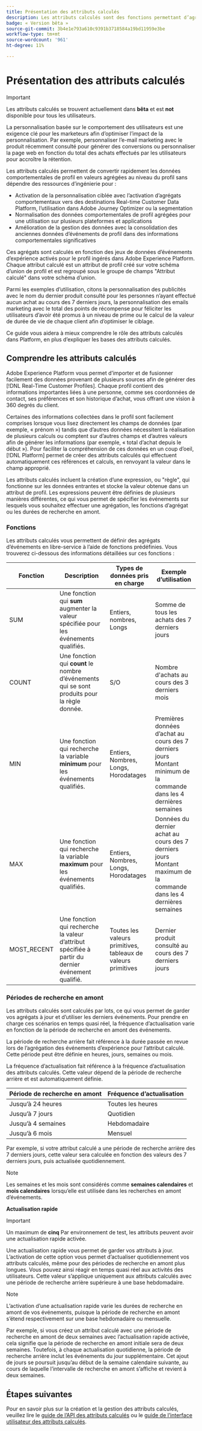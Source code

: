 ```yaml
---
title: Présentation des attributs calculés
description: Les attributs calculés sont des fonctions permettant d’agréger des données au niveau de l’événement en attributs au niveau du profil. Ces fonctions sont automatiquement calculées afin de pouvoir être utilisées au niveau de la segmentation, de l’activation et de la personnalisation.
badge: « Version bêta »
source-git-commit: 3b4e1e793a610c9391b3718584a19bd11959e3be
workflow-type: tm+mt
source-wordcount: '961'
ht-degree: 11%

---
```


# Présentation des attributs calculés

>[!IMPORTANT]
>
>Les attributs calculés se trouvent actuellement dans **bêta** et est **not** disponible pour tous les utilisateurs.

La personnalisation basée sur le comportement des utilisateurs est une exigence clé pour les marketeurs afin d’optimiser l’impact de la personnalisation. Par exemple, personnaliser l’e-mail marketing avec le produit récemment consulté pour générer des conversions ou personnaliser la page web en fonction du total des achats effectués par les utilisateurs pour accroître la rétention.

Les attributs calculés permettent de convertir rapidement les données comportementales de profil en valeurs agrégées au niveau du profil sans dépendre des ressources d’ingénierie pour :

- Activation de la personnalisation ciblée avec l’activation d’agrégats comportementaux vers des destinations Real-time Customer Data Platform, l’utilisation dans Adobe Journey Optimizer ou la segmentation
- Normalisation des données comportementales de profil agrégées pour une utilisation sur plusieurs plateformes et applications
- Amélioration de la gestion des données avec la consolidation des anciennes données d’événements de profil dans des informations comportementales significatives

Ces agrégats sont calculés en fonction des jeux de données d’événements d’expérience activés pour le profil ingérés dans Adobe Experience Platform. Chaque attribut calculé est un attribut de profil créé sur votre schéma d’union de profil et est regroupé sous le groupe de champs &quot;Attribut calculé&quot; dans votre schéma d’union.

Parmi les exemples d’utilisation, citons la personnalisation des publicités avec le nom du dernier produit consulté pour les personnes n’ayant effectué aucun achat au cours des 7 derniers jours, la personnalisation des emails marketing avec le total des points de récompense pour féliciter les utilisateurs d’avoir été promus à un niveau de prime ou le calcul de la valeur de durée de vie de chaque client afin d’optimiser le ciblage.

Ce guide vous aidera à mieux comprendre le rôle des attributs calculés dans Platform, en plus d’expliquer les bases des attributs calculés.

## Comprendre les attributs calculés

Adobe Experience Platform vous permet d’importer et de fusionner facilement des données provenant de plusieurs sources afin de générer des [!DNL Real-Time Customer Profiles]. Chaque profil contient des informations importantes liées à une personne, comme ses coordonnées de contact, ses préférences et son historique d’achat, vous offrant une vision à 360 degrés du client.

Certaines des informations collectées dans le profil sont facilement comprises lorsque vous lisez directement les champs de données (par exemple, « prénom ») tandis que d’autres données nécessitent la réalisation de plusieurs calculs ou comptent sur d’autres champs et d’autres valeurs afin de générer les informations (par exemple, « total d’achat depuis le début »). Pour faciliter la compréhension de ces données en un coup d’oeil, [!DNL Platform] permet de créer des attributs calculés qui effectuent automatiquement ces références et calculs, en renvoyant la valeur dans le champ approprié.

Les attributs calculés incluent la création d’une expression, ou &quot;règle&quot;, qui fonctionne sur les données entrantes et stocke la valeur obtenue dans un attribut de profil. Les expressions peuvent être définies de plusieurs manières différentes, ce qui vous permet de spécifier les événements sur lesquels vous souhaitez effectuer une agrégation, les fonctions d’agrégat ou les durées de recherche en amont.

### Fonctions

Les attributs calculés vous permettent de définir des agrégats d’événements en libre-service à l’aide de fonctions prédéfinies. Vous trouverez ci-dessous des informations détaillées sur ces fonctions :

| Fonction | Description | Types de données pris en charge | Exemple d’utilisation |
| -------- | ----------- | -------------------- | ------------- |
| SUM | Une fonction qui **sum** augmenter la valeur spécifiée pour les événements qualifiés. | Entiers, nombres, Longs | Somme de tous les achats des 7 derniers jours |
| COUNT | Une fonction qui **count** le nombre d’événements qui se sont produits pour la règle donnée. | S/O | Nombre d&#39;achats au cours des 3 derniers mois |
| MIN | Une fonction qui recherche la variable **minimum** pour les événements qualifiés. | Entiers, Nombres, Longs, Horodatages | Premières données d’achat au cours des 7 derniers jours<br/>Montant minimum de la commande dans les 4 dernières semaines |
| MAX | Une fonction qui recherche la variable **maximum** pour les événements qualifiés. | Entiers, Nombres, Longs, Horodatages | Données du dernier achat au cours des 7 derniers jours<br/>Montant maximum de la commande dans les 4 dernières semaines |
| MOST_RECENT | Une fonction qui recherche la valeur d’attribut spécifiée à partir du dernier événement qualifié. | Toutes les valeurs primitives, tableaux de valeurs primitives | Dernier produit consulté au cours des 7 derniers jours |

### Périodes de recherche en amont

Les attributs calculés sont calculés par lots, ce qui vous permet de garder vos agrégats à jour et d’utiliser les derniers événements. Pour prendre en charge ces scénarios en temps quasi réel, la fréquence d’actualisation varie en fonction de la période de recherche en amont des événements.

La période de recherche arrière fait référence à la durée passée en revue lors de l’agrégation des événements d’expérience pour l’attribut calculé. Cette période peut être définie en heures, jours, semaines ou mois.

La fréquence d’actualisation fait référence à la fréquence d’actualisation des attributs calculés. Cette valeur dépend de la période de recherche arrière et est automatiquement définie.

| Période de recherche en amont | Fréquence d’actualisation |
| --------------- | ----------------- |
| Jusqu’à 24 heures | Toutes les heures |
| Jusqu’à 7 jours | Quotidien |
| Jusqu’à 4 semaines | Hebdomadaire |
| Jusqu’à 6 mois | Mensuel |

Par exemple, si votre attribut calculé a une période de recherche arrière des 7 derniers jours, cette valeur sera calculée en fonction des valeurs des 7 derniers jours, puis actualisée quotidiennement.

>[!NOTE]
>
>Les semaines et les mois sont considérés comme **semaines calendaires** et **mois calendaires** lorsqu’elle est utilisée dans les recherches en amont d’événements.

**Actualisation rapide**

>[!IMPORTANT]
>
>Un maximum de **cinq** Par environnement de test, les attributs peuvent avoir une actualisation rapide activée.

Une actualisation rapide vous permet de garder vos attributs à jour. L’activation de cette option vous permet d’actualiser quotidiennement vos attributs calculés, même pour des périodes de recherche en amont plus longues. Vous pouvez ainsi réagir en temps quasi réel aux activités des utilisateurs. Cette valeur s’applique uniquement aux attributs calculés avec une période de recherche arrière supérieure à une base hebdomadaire.

>[!NOTE]
>
>L’activation d’une actualisation rapide varie les durées de recherche en amont de vos événements, puisque la période de recherche en amont s’étend respectivement sur une base hebdomadaire ou mensuelle.
>
>Par exemple, si vous créez un attribut calculé avec une période de recherche en amont de deux semaines avec l’actualisation rapide activée, cela signifie que la période de recherche en amont initiale sera de deux semaines. Toutefois, à chaque actualisation quotidienne, la période de recherche arrière inclut les événements du jour supplémentaire. Cet ajout de jours se poursuit jusqu’au début de la semaine calendaire suivante, au cours de laquelle l’intervalle de recherche en amont s’affiche et revient à deux semaines.

## Étapes suivantes

Pour en savoir plus sur la création et la gestion des attributs calculés, veuillez lire le [guide de l’API des attributs calculés](./api.md) ou le [guide de l’interface utilisateur des attributs calculés](./ui.md).
